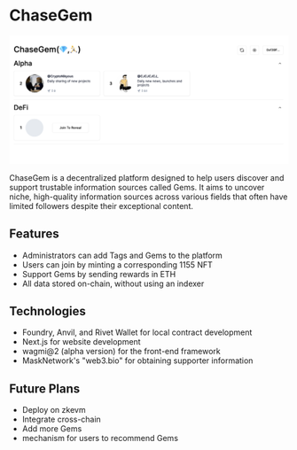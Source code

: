 # ChaseGem

![](./Screeshot.png)

ChaseGem is a decentralized platform designed to help users discover and support trustable information sources called Gems. It aims to uncover niche, high-quality information sources across various fields that often have limited followers despite their exceptional content.

## Features

- Administrators can add Tags and Gems to the platform
- Users can join by minting a corresponding 1155 NFT
- Support Gems by sending rewards in ETH
- All data stored on-chain, without using an indexer

## Technologies

- Foundry, Anvil, and Rivet Wallet for local contract development
- Next.js for website development
- wagmi@2 (alpha version) for the front-end framework
- MaskNetwork's "web3.bio" for obtaining supporter information

## Future Plans

- Deploy on zkevm
- Integrate cross-chain
- Add more Gems
- mechanism for users to recommend Gems
